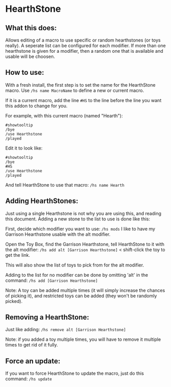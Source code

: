# HearthStone

## What this does:

Allows editing of a macro to use specific or random hearthstones (or toys really).
A seperate list can be configured for each modifier.
If more than one hearthstone is given for a modifier, then a random one that is available and usable will be choosen.

## How to use:

With a fresh install, the first step is to set the name for the HearthStone macro.
Use `/hs name MacroName` to define a new or current macro.

If it is a current macro, add the line `#HS` to the line before the line you want this addon to change for you.

For example, with this current macro (named "Hearth"):
```
#showtooltip
/bye
/use Hearthstone
/played
```

Edit it to look like:
```
#showtooltip
/bye
#HS
/use Hearthstone
/played
```

And tell HearthStone to use that macro:
`/hs name Hearth`


## Adding HearthStones:

Just using a single Hearthstone is not why you are using this, and reading this document.
Adding a new stone to the list to use is done like this:

First, decide which modifier you want to use:  `/hs mods`
I like to have my Garrison Hearthstone usable with the alt modifier.

Open the Toy Box, find the Garrison Hearthstone, tell HearthStone to it with the alt modifier:
`/hs add alt [Garrison Hearthstone]`   < shift-click the toy to get the link.

This will also show the list of toys to pick from for the alt modifier.

Adding to the list for no modifier can be done by omitting 'alt' in the command:
`/hs add [Garrison Hearthstone]`

Note: A toy can be added multiple times (it will simply increase the chances of picking it), and restricted toys can be added (they won't be randomly picked).


## Removing a HearthStone:

Just like adding:
`/hs remove alt [Garrison Hearthstone]`

Note: if you added a toy multiple times, you will have to remove it multiple times to get rid of it fully.


## Force an update:

If you want to force HearthStone to update the macro, just do this command:
`/hs update`


##